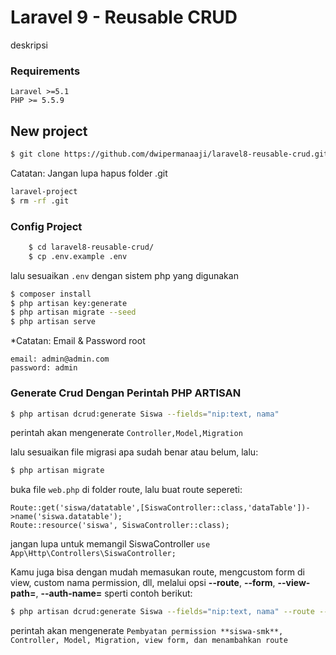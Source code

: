 # Laravel 9 - Reusable CRUD
deskripsi
### Requirements
    Laravel >=5.1
    PHP >= 5.5.9
    
## New project
```bash
$ git clone https://github.com/dwipermanaaji/laravel8-reusable-crud.git
```

Catatan: Jangan lupa hapus folder .git 
```bash
laravel-project
$ rm -rf .git
```

### Config Project
```bash 
    $ cd laravel8-reusable-crud/
    $ cp .env.example .env
```
lalu sesuaikan `.env` dengan sistem php yang digunakan

```bash
$ composer install
$ php artisan key:generate
$ php artisan migrate --seed
$ php artisan serve
```

*Catatan: Email & Password root
```
email: admin@admin.com
password: admin
```

### Generate Crud Dengan Perintah PHP ARTISAN
```bash
$ php artisan dcrud:generate Siswa --fields="nip:text, nama"
```
perintah akan mengenerate `Controller,Model,Migration` 

lalu sesuaikan file migrasi apa sudah benar atau belum, lalu:
```bash
$ php artisan migrate
```

buka file `web.php` di folder route, lalu buat route sepereti:
```
Route::get('siswa/datatable',[SiswaController::class,'dataTable'])->name('siswa.datatable');
Route::resource('siswa', SiswaController::class);
```
jangan lupa untuk memangil SiswaController `use App\Http\Controllers\SiswaController;`

Kamu juga bisa dengan mudah memasukan route, mengcustom form di view, custom nama permission, dll, melalui opsi **--route**, **--form**, **--view-path=**, **--auth-name=** sperti contoh berikut:
```bash
$ php artisan dcrud:generate Siswa --fields="nip:text, nama" --route --form --view-path=master --auth-name=siswaSmk
```
perintah akan mengenerate `Pembyatan permission **siswa-smk**, Controller, Model, Migration, view form, dan menambahkan route` 


